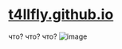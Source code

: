 # [t4llfly.github.io](https://t4llfly.github.io)
что? что? что?
![image](https://user-images.githubusercontent.com/117188933/221402435-127f8eed-0aec-4a6e-ba53-8a61bddecbae.png)
